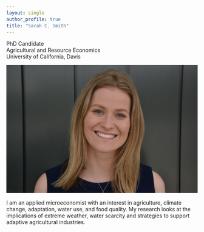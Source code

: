 ```yaml
---
layout: single
author_profile: true
title: "Sarah C. Smith"
---
```


PhD Candidate  
Agricultural and Resource Economics  
University of California, Davis

![Headshot](/assets/Headshot.jpg)

I am an applied microeconomist with an interest in agriculture, climate change, adaptation, water use, and food quality.
My research looks at the implications of extreme weather, water scarcity and strategies to support adaptive agricultural industries.
